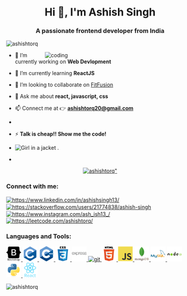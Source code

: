 <h1 align="center">Hi 👋, I'm Ashish Singh</h1>
<h3 align="center">A passionate frontend developer from India</h3>

<p align="left"> <img src="https://komarev.com/ghpvc/?username=ashishtorq&label=Profile%20views&color=0e75b6&style=flat" alt="ashishtorq" /> </p>


<img align= "right" alt="coding" width = "400" src = "https://camo.githubusercontent.com/cae12fddd9d6982901d82580bdf321d81fb299141098ca1c2d4891870827bf17/68747470733a2f2f6d69726f2e6d656469756d2e636f6d2f6d61782f313336302f302a37513379765349765f7430696f4a2d5a2e676966">

- 🔭 I’m currently working on **Web Devlopment**

- 🌱 I’m currently learning **ReactJS**

- 👯 I’m looking to collaborate on [FitFusion](https://wondrous-profiterole-ec81d2.netlify.app/)

- 💬 Ask me about **react, javascript, css**

- 📫 Connect me at 👉 **ashishtorq20@gmail.com**
- 

   <!-- Fun fact **Talk is cheap!! Show me the code!** -->
- ⚡ **Talk is cheap!! Show me the code!**
-  <img src="https://res.cloudinary.com/js-projects/image/upload/v1671219502/WEB_DEVELOPER_jaztsb.png" alt="Girl in a jacket" width="100%" height="300px" > .

-  


<p align="center"> <a href="http://deekshasharma.vercel.app/"><img src="https://github-profile-trophy.vercel.app/?username=ashishtorq&theme=monokai" alt=ashishtorq" /></a> </p>


<h3 align="left">Connect with me:</h3>
<p align="left">
<a href="https://linkedin.com/in/https://www.linkedin.com/in/ashishsingh13/" target="blank"><img align="center" src="https://raw.githubusercontent.com/rahuldkjain/github-profile-readme-generator/master/src/images/icons/Social/linked-in-alt.svg" alt="https://www.linkedin.com/in/ashishsingh13/" height="30" width="40" /></a>
<a href="https://stackoverflow.com/users/https://stackoverflow.com/users/21774838/ashish-singh" target="blank"><img align="center" src="https://raw.githubusercontent.com/rahuldkjain/github-profile-readme-generator/master/src/images/icons/Social/stack-overflow.svg" alt="https://stackoverflow.com/users/21774838/ashish-singh" height="30" width="40" /></a>
<a href="https://instagram.com/https://www.instagram.com/ash_ish13_/" target="blank"><img align="center" src="https://raw.githubusercontent.com/rahuldkjain/github-profile-readme-generator/master/src/images/icons/Social/instagram.svg" alt="https://www.instagram.com/ash_ish13_/" height="30" width="40" /></a>
<a href="https://www.leetcode.com/https://leetcode.com/ashishtorq/" target="blank"><img align="center" src="https://raw.githubusercontent.com/rahuldkjain/github-profile-readme-generator/master/src/images/icons/Social/leet-code.svg" alt="https://leetcode.com/ashishtorq/" height="30" width="40" /></a>
</p>

<h3 align="left">Languages and Tools:</h3>
<p align="left"> <a href="https://getbootstrap.com" target="_blank" rel="noreferrer"> <img src="https://raw.githubusercontent.com/devicons/devicon/master/icons/bootstrap/bootstrap-plain-wordmark.svg" alt="bootstrap" width="40" height="40"/> </a> <a href="https://www.cprogramming.com/" target="_blank" rel="noreferrer"> <img src="https://raw.githubusercontent.com/devicons/devicon/master/icons/c/c-original.svg" alt="c" width="40" height="40"/> </a> <a href="https://www.w3schools.com/cpp/" target="_blank" rel="noreferrer"> <img src="https://raw.githubusercontent.com/devicons/devicon/master/icons/cplusplus/cplusplus-original.svg" alt="cplusplus" width="40" height="40"/> </a> <a href="https://www.w3schools.com/css/" target="_blank" rel="noreferrer"> <img src="https://raw.githubusercontent.com/devicons/devicon/master/icons/css3/css3-original-wordmark.svg" alt="css3" width="40" height="40"/> </a> <a href="https://expressjs.com" target="_blank" rel="noreferrer"> <img src="https://raw.githubusercontent.com/devicons/devicon/master/icons/express/express-original-wordmark.svg" alt="express" width="40" height="40"/> </a> <a href="https://git-scm.com/" target="_blank" rel="noreferrer"> <img src="https://www.vectorlogo.zone/logos/git-scm/git-scm-icon.svg" alt="git" width="40" height="40"/> </a> <a href="https://www.w3.org/html/" target="_blank" rel="noreferrer"> <img src="https://raw.githubusercontent.com/devicons/devicon/master/icons/html5/html5-original-wordmark.svg" alt="html5" width="40" height="40"/> </a> <a href="https://developer.mozilla.org/en-US/docs/Web/JavaScript" target="_blank" rel="noreferrer"> <img src="https://raw.githubusercontent.com/devicons/devicon/master/icons/javascript/javascript-original.svg" alt="javascript" width="40" height="40"/> </a> <a href="https://www.mongodb.com/" target="_blank" rel="noreferrer"> <img src="https://raw.githubusercontent.com/devicons/devicon/master/icons/mongodb/mongodb-original-wordmark.svg" alt="mongodb" width="40" height="40"/> </a> <a href="https://www.mysql.com/" target="_blank" rel="noreferrer"> <img src="https://raw.githubusercontent.com/devicons/devicon/master/icons/mysql/mysql-original-wordmark.svg" alt="mysql" width="40" height="40"/> </a> <a href="https://nodejs.org" target="_blank" rel="noreferrer"> <img src="https://raw.githubusercontent.com/devicons/devicon/master/icons/nodejs/nodejs-original-wordmark.svg" alt="nodejs" width="40" height="40"/> </a> <a href="https://www.python.org" target="_blank" rel="noreferrer"> <img src="https://raw.githubusercontent.com/devicons/devicon/master/icons/python/python-original.svg" alt="python" width="40" height="40"/> </a> <a href="https://reactjs.org/" target="_blank" rel="noreferrer"> <img src="https://raw.githubusercontent.com/devicons/devicon/master/icons/react/react-original-wordmark.svg" alt="react" width="40" height="40"/> </a> </p>

<!-- <p><img align="left" src="https://github-readme-stats.vercel.app/api/top-langs?username=ashishtorq&show_icons=true&locale=en&layout=compact" alt="ashishtorq" /></p>

<p>&nbsp;<img align="center" src="https://github-readme-stats.vercel.app/api?username=ashishtorq&show_icons=true&locale=en" alt="ashishtorq" /></p> -->
<!-- <p><img align="left" src="https://github-readme-stats.vercel.app/api/top-langs?username=ashishtorq&show_icons=true&locale=en&layout=compact" alt="ashishtorq" /></p>

<p>&nbsp;<img align="center" src="https://github-readme-stats.vercel.app/api?username=ashishtorq&show_icons=true&locale=en" alt="ashishtorq" /></p> -->
<!--- <p><img align="left" src="https://github-readme-stats.vercel.app/api/top-langs?username=ashishtorq&show_icons=true&locale=en&layout=compact" alt="ashishtorq" /></p>

<p>&nbsp;<img align="center" src="https://github-readme-stats.vercel.app/api?username=ashishtorq&show_icons=true&locale=en" alt="ashishtorq" /></p> -->
<!--  This line of code is for no. of languages used in my github account -->
 <p><img align="left" src="https://github-readme-stats.vercel.app/api/top-langs?username=ashishtorq&show_icons=true&locale=en&layout=compact" alt="ashishtorq" /></p>
 
 <!--  This line of code is for the stats of github account -->
<!--  <p>&nbsp;<img align="center" src="https://github-readme-stats.vercel.app/api?username=ashishtorq&show_icons=true&locale=en" alt="ashishtorq" /></p>

<p><img align="center" src="https://github-readme-streak-stats.herokuapp.com/?user=ashishtorq&" alt="ashishtorq" /></p>
<p><img align="center" src="https://leetcode.card.workers.dev/ashishtorq?theme=dark&font=baloo&extension=null" /></p>
